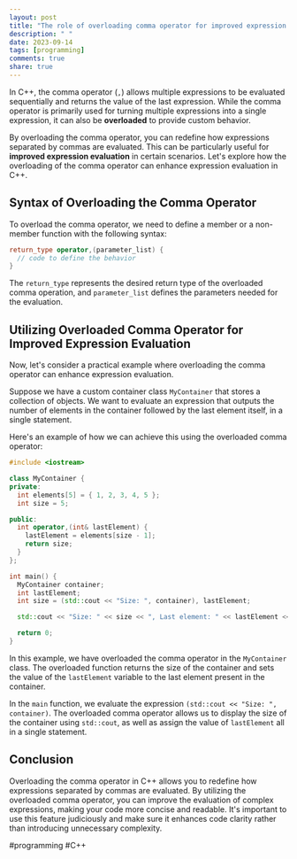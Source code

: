 ```yaml
---
layout: post
title: "The role of overloading comma operator for improved expression evaluation in C++"
description: " "
date: 2023-09-14
tags: [programming]
comments: true
share: true
---
```


In C++, the comma operator (`,`) allows multiple expressions to be evaluated sequentially and returns the value of the last expression. While the comma operator is primarily used for turning multiple expressions into a single expression, it can also be **overloaded** to provide custom behavior.

By overloading the comma operator, you can redefine how expressions separated by commas are evaluated. This can be particularly useful for **improved expression evaluation** in certain scenarios. Let's explore how the overloading of the comma operator can enhance expression evaluation in C++.

## Syntax of Overloading the Comma Operator
To overload the comma operator, we need to define a member or a non-member function with the following syntax:

```cpp
return_type operator,(parameter_list) {
  // code to define the behavior
}
```

The `return_type` represents the desired return type of the overloaded comma operation, and `parameter_list` defines the parameters needed for the evaluation.

## Utilizing Overloaded Comma Operator for Improved Expression Evaluation
Now, let's consider a practical example where overloading the comma operator can enhance expression evaluation.

Suppose we have a custom container class `MyContainer` that stores a collection of objects. We want to evaluate an expression that outputs the number of elements in the container followed by the last element itself, in a single statement.

Here's an example of how we can achieve this using the overloaded comma operator:

```cpp
#include <iostream>

class MyContainer {
private:
  int elements[5] = { 1, 2, 3, 4, 5 };
  int size = 5;

public:
  int operator,(int& lastElement) {
    lastElement = elements[size - 1];
    return size;
  }
};

int main() {
  MyContainer container;
  int lastElement;
  int size = (std::cout << "Size: ", container), lastElement;

  std::cout << "Size: " << size << ", Last element: " << lastElement << std::endl;

  return 0;
}
```

In this example, we have overloaded the comma operator in the `MyContainer` class. The overloaded function returns the size of the container and sets the value of the `lastElement` variable to the last element present in the container.

In the `main` function, we evaluate the expression `(std::cout << "Size: ", container)`. The overloaded comma operator allows us to display the size of the container using `std::cout`, as well as assign the value of `lastElement` all in a single statement.

## Conclusion

Overloading the comma operator in C++ allows you to redefine how expressions separated by commas are evaluated. By utilizing the overloaded comma operator, you can improve the evaluation of complex expressions, making your code more concise and readable. It's important to use this feature judiciously and make sure it enhances code clarity rather than introducing unnecessary complexity.

#programming #C++